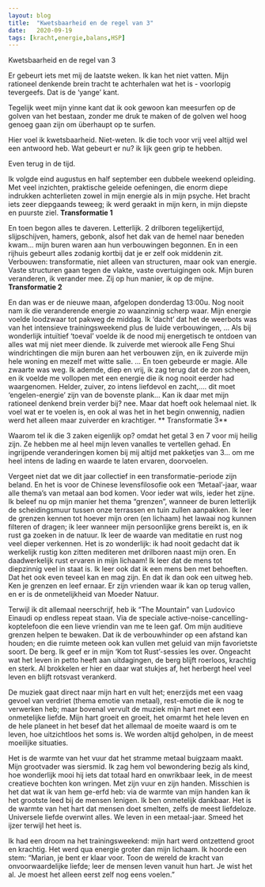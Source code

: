 ```yaml
---
layout: blog
title:  "Kwetsbaarheid en de regel van 3"
date:   2020-09-19
tags: [kracht,energie,balans,HSP]
---
```


Kwetsbaarheid
en de regel van 3


Er gebeurt iets met mij de laatste weken. Ik kan het niet vatten. Mijn rationeel denkende brein tracht te achterhalen wat het is - voorlopig tevergeefs. 
Dat is de ‘yange’ kant.

Tegelijk weet mijn yinne kant dat ik ook gewoon kan meesurfen op de golven van het bestaan, zonder me druk te maken of de golven wel hoog genoeg gaan zijn om überhaupt op te surfen. 

Hier voel ik kwetsbaarheid. Niet-weten. Ik die toch voor vrij veel altijd wel een antwoord heb. Wat gebeurt er nu? ik lijk geen grip te hebben. 

Even terug in de tijd. 

Ik volgde eind augustus en half september een dubbele weekend opleiding. Met veel inzichten, praktische geleide oefeningen, die enorm diepe indrukken achterlieten  zowel in mijn energie als in mijn psyche. Het bracht iets zeer diepgaands teweeg; ik werd geraakt in mijn kern, in mijn diepste en puurste ziel. **Transformatie 1**

En toen begon alles te daveren. Letterlijk. 2 drilboren tegelijkertijd, slijpschijven, hamers, gebonk, alsof het dak van de hemel naar beneden kwam… mijn buren waren aan hun verbouwingen begonnen. En in een rijhuis gebeurt alles zodanig kortbij dat je er zelf ook middenin zit. 
Verbouwen: transformatie, niet alleen van structuren, maar ook van energie. Vaste structuren gaan tegen de vlakte, vaste overtuigingen ook. Mijn buren veranderen, ik verander mee. Zij op hun manier, ik op de mijne. 
**Transformatie 2**

En dan was er de nieuwe maan, afgelopen donderdag 13:00u. Nog nooit nam ik die veranderende energie zo waanzinnig scherp waar. Mijn energie voelde loodzwaar tot pakweg de middag. Ik ‘dacht’ dat het de weerbots was van het intensieve trainingsweekend plus de luide verbouwingen, … 
Als bij wonderlijk intuïtief ‘toeval’ voelde ik de nood mij energetisch te ontdoen van alles wat mij niet meer diende. Ik zuiverde met wierook alle Feng Shui windrichtingen die mijn buren aan het verbouwen zijn, en ik zuiverde mijn hele woning en mezelf met witte salie. … 
En toen gebeurde er magie. Alle zwaarte was weg. Ik ademde, diep en vrij, ik zag terug dat de zon scheen, en ik voelde me vollopen met een energie die ik nog nooit eerder had waargenomen. Helder, zuiver, zo intens liefdevol en zacht,…. dit moet ‘engelen-energie’ zijn van de bovenste plank… 
Kan ik daar met mijn rationeel denkend brein verder bij? nee. Maar dat hoeft ook helemaal niet. Ik voel wat er te voelen is, en ook al was het in het begin onwennig, nadien werd het alleen maar zuiverder en krachtiger. ** Transformatie 3**

Waarom tel ik die 3 zaken eigenlijk op? omdat het getal 3 en 7 voor mij heilig zijn. Ze hebben me al heel mijn leven vanalles te vertellen gehad. En ingrijpende veranderingen komen bij mij altijd met pakketjes van 3…
om me heel intens de lading en waarde te laten ervaren, doorvoelen. 

Vergeet niet dat we dit jaar collectief in een transformatie-periode zijn beland. En het is voor de Chinese levensfilosofie ook een ‘Metaal’-jaar, waar alle thema’s van metaal aan bod komen. Voor ieder wat wils, ieder het zijne. 
Ik beleef nu op mijn manier het thema “grenzen”, wanneer de buren letterlijk de scheidingsmuur tussen onze terrassen en tuin zullen aanpakken. Ik leer de grenzen kennen tot hoever mijn oren (en lichaam) het lawaai nog kunnen filteren of dragen; ik leer wanneer mijn persoonlijke grens bereikt is, en ik rust ga zoeken in de natuur. Ik leer de waarde van meditatie en rust nog veel dieper verkennen. Het is zo wonderlijk: ik had nooit gedacht dat ik werkelijk rustig kon zitten mediteren met drilboren naast mijn oren. En daadwerkelijk rust ervaren in mijn lichaam! Ik leer dat de mens tot diepzinnig veel in staat is. Ik leer ook dat ik een mens ben met behoeften. Dat het ook even teveel kan en mag zijn. En dat ik dan ook een uitweg heb. Ken je grenzen en leef ernaar. Er zijn vrienden waar ik kan op terug vallen, en er is de onmetelijkheid van Moeder Natuur. 

Terwijl ik dit allemaal neerschrijf, heb ik “The Mountain” van Ludovico Einaudi op endless repeat staan. Via de speciale active-noise-cancelling-koptelefoon die een lieve vriendin van me te leen gaf. Om mijn auditieve grenzen helpen te bewaken. Dat ik de verbouwhinder op een afstand kan houden; en die ruimte meteen ook kan vullen met geluid van mijn favorietste soort. De berg. Ik geef er in mijn ‘Kom tot Rust’-sessies les over. Ongeacht wat het leven in petto heeft aan uitdagingen, de berg blijft roerloos, krachtig en sterk. Al brokkelen er hier en daar wat stukjes af, het herbergt heel veel leven en blijft rotsvast verankerd. 

De muziek gaat direct naar mijn hart en vult het; enerzijds met een vaag gevoel van verdriet (thema emotie van metaal), rest-emotie die ik nog te verwerken heb; maar bovenal vervult de muziek mijn hart met een onmetelijke liefde. Mijn hart groeit en groeit, het omarmt het hele leven en de hele planeet in het besef dat het allemaal de moeite waard is om te leven, hoe uitzichtloos het soms is. We worden altijd geholpen, in de meest moeilijke situaties. 

Het is de warmte van het vuur dat het stramme metaal buigzaam maakt. Mijn grootvader was siersmid. Ik zag hem vol bewondering bezig als kind, hoe wonderlijk mooi hij iets dat totaal hard en onwrikbaar leek, in de meest creatieve bochten kon wringen. Met zijn vuur en zijn handen. Misschien is het dat wat ik van hem ge-erfd heb: via de warmte van mijn handen kan ik het grootste leed bij de mensen lenigen. Ik ben onmetelijk dankbaar. Het is de warmte van het hart dat mensen doet smelten, zelfs de meest liefdeloze. Universele liefde overwint alles. We leven in een metaal-jaar. Smeed het ijzer terwijl het heet is.

Ik had een droom na het trainingsweekend: mijn hart werd ontzettend groot en krachtig. Het werd qua energie groter dan mijn lichaam. Ik hoorde een stem: “Marian, je bent er klaar voor. Toon de wereld de kracht van onvoorwaardelijke liefde; leer de mensen leven vanuit hun hart. Je wist het al. Je moest het alleen eerst zelf nog eens voelen.”
